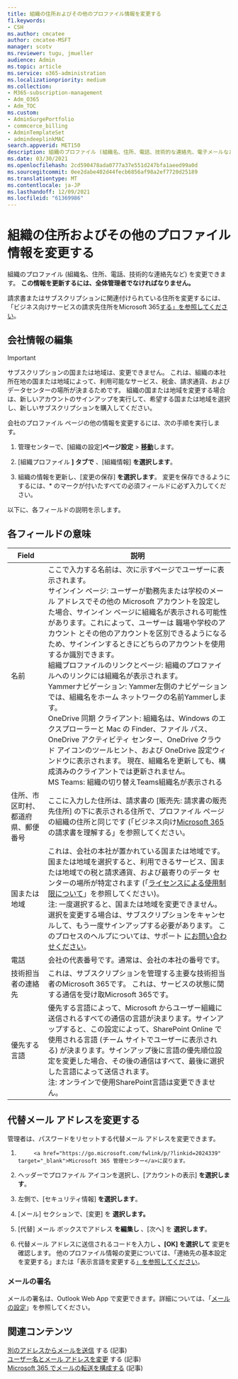 ```yaml
---
title: 組織の住所およびその他のプロファイル情報を変更する
f1.keywords:
- CSH
ms.author: cmcatee
author: cmcatee-MSFT
manager: scotv
ms.reviewer: tugu, jmueller
audience: Admin
ms.topic: article
ms.service: o365-administration
ms.localizationpriority: medium
ms.collection:
- M365-subscription-management
- Adm_O365
- Adm_TOC
ms.custom:
- AdminSurgePortfolio
- commcerce_billing
- AdminTemplateSet
- admindeeplinkMAC
search.appverid: MET150
description: 組織のプロファイル (組織名、住所、電話、技術的な連絡先、電子メールなど) を変更します。
ms.date: 03/30/2021
ms.openlocfilehash: 2cd590478ada0777a37e551d247bfa1aeed99a0d
ms.sourcegitcommit: 0ee2dabe402d44fecb6856af98a2ef7720d25189
ms.translationtype: MT
ms.contentlocale: ja-JP
ms.lasthandoff: 12/09/2021
ms.locfileid: "61369986"
---
```

# <a name="change-your-organizations-address-technical-contact-and-more"></a>組織の住所およびその他のプロファイル情報を変更する
  
組織のプロファイル (組織名、住所、電話、技術的な連絡先など) を変更できます。 **この情報を更新するには、全体管理者でなければなりません。**
  
請求書またはサブスクリプションに関連付けられている住所を変更するには、「ビジネス向けサービスの請求先住所をMicrosoft 365[する」を参照してください](../../commerce/billing-and-payments/change-your-billing-addresses.md)。

## <a name="edit-organization-information"></a>会社情報の編集

> [!IMPORTANT]
> サブスクリプションの国または地域は、変更できません。 これは、組織の本社所在地の国または地域によって、利用可能なサービス、税金、請求通貨、およびデータセンターの場所が決まるためです。 組織の国または地域を変更する場合は、新しいアカウントのサインアップを実行して、希望する国または地域を選択し、新しいサブスクリプションを購入してください。

会社のプロファイル ページの他の情報を変更するには、次の手順を実行します。
  
1. 管理センターで、[組織の設定]**ページ設定** \> <a href="https://go.microsoft.com/fwlink/p/?linkid=2053743" target="_blank">**移動**</a>します。

2. [組織プロファイル **] タブで** 、[組織情報] **を選択します**。

3. 組織の情報を更新し、[変更の保存] **を選択します**。 変更を保存できるようにするには、* のマークが付いたすべての必須フィールドに必ず入力してください。

以下に、各フィールドの説明を示します。

## <a name="what-do-these-fields-mean"></a>各フィールドの意味

|**Field**  |**説明**  |
|---------|---------|
|名前  <br/>   | ここで入力する名前は、次に示すページでユーザーに表示されます。  <br/>  サインイン ページ: ユーザーが勤務先または学校のメール アドレスでその他の Microsoft アカウントを設定した場合、サインイン ページに組織名が表示される可能性があります。これによって、ユーザーは 職場や学校のアカウント とその他のアカウントを区別できるようになるため、サインインするときにどちらのアカウントを使用するか識別できます。  <br/>  組織プロファイルのリンクとページ: 組織のプロファイルへのリンクには組織名が表示されます。  <br/>  Yammerナビゲーション: Yammer左側のナビゲーションでは、組織名をホーム ネットワークの名前Yammerします。  <br/> OneDrive 同期 クライアント: 組織名は、Windows のエクスプローラーと Mac の Finder、ファイル パス、OneDrive アクティビティ センター、OneDrive クラウド アイコンのツールヒント、および OneDrive 設定ウィンドウに表示されます。 現在、組織名を更新しても、構成済みのクライアントでは更新されません。 <br/> MS Teams: 組織の切り替えTeams組織名が表示される <br/>  |
|住所、市区町村、都道府県、郵便番号  <br/>     | ここに入力した住所は、請求書の [販売先: 請求書の販売先住所] の下に表示される住所で、プロファイル ページの組織の住所と同じです (「ビジネス向け[Microsoft 365](../../commerce/billing-and-payments/understand-your-invoice2.md)の請求書を理解する」を参照してください。  <br/>        |
|国または地域  <br/>    | これは、会社の本社が置かれている国または地域です。国または地域を選択すると、利用できるサービス、国または地域での税と請求通貨、および最寄りのデータ センターの場所が特定されます (「[ライセンスによる使用制限について](https://office.microsoft.com/redir/FX103037529)」を参照してください)。  <br/>注: 一度選択すると、国または地域を変更できません。 選択を変更する場合は、サブスクリプションをキャンセルして、もう一度サインアップする必要があります。 このプロセスのヘルプについては、サポート [にお問い合わせください](../../business-video/get-help-support.md)。        |
|電話  <br/>     | 会社の代表番号です。通常は、会社の本社の番号です。  <br/>        |
|技術担当者の連絡先  <br/> |これは、サブスクリプションを管理する主要な技術担当者のMicrosoft 365です。 これは、サービスの状態に関する通信を受け取Microsoft 365です。  <br/> |
|優先する言語  <br/> |優先する言語によって、Microsoft からユーザー組織に送信されるすべての通信の言語が決まります。サインアップすると、この設定によって、SharePoint Online で使用される言語 (チーム サイトでユーザーに表示される) が決まります。サインアップ後に言語の優先順位設定を変更した場合、その後の通信はすべて、最後に選択した言語によって送信されます。    <br/> 注: オンラインで使用SharePoint言語は変更できません。           |

## <a name="change-your-alternate-email-address"></a>代替メール アドレスを変更する

管理者は、パスワードをリセットする代替メール アドレスを変更できます。

1. 
            <a href="https://go.microsoft.com/fwlink/p/?linkid=2024339" target="_blank">Microsoft 365 管理センター</a>に戻ります。

2. ヘッダーでプロファイル アイコンを選択し、[アカウントの表示] **を選択します**。

3. 左側で、[セキュリティ情報] **を選択します**。

4. [メール] セクションで、[変更] を **選択します。**

5. [代替] メール ボックスでアドレス **を編集し** 、[次へ] を **選択します**。

6. 代替メール アドレスに送信されるコードを入力し **、[OK] を選択して** 変更を確認します。
他のプロファイル情報の変更については、「連絡先[](change-contact-preferences.md)の基本設定を変更する」または「表示言語を変更する[」を参照してください](https://support.microsoft.com/office/6f238bff-5252-441e-b32b-655d5d85d15b.aspx)。
  
### <a name="email-signatures"></a>メールの署名
  
メールの署名は、Outlook Web App で変更できます。詳細については、「[メールの設定](https://support.microsoft.com/office/30c69a79-efc6-42d2-b740-4bf1c1f8a01c)」を参照してください。

## <a name="related-content"></a>関連コンテンツ

[別のアドレスからメールを送信](https://support.microsoft.com/office/ccba89cb-141c-4a36-8c56-6d16a8556d2e) する (記事)\
[ユーザー名とメール アドレスを変更](../add-users/change-a-user-name-and-email-address.md) する (記事)\
[Microsoft 365 でメールの転送を構成する](../email/configure-email-forwarding.md) (記事)
